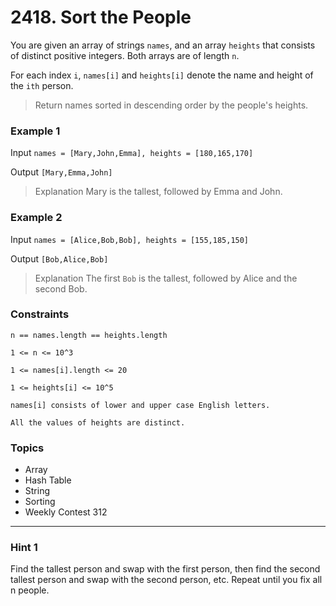 # 2418. Sort the People

You are given an array of strings `names`, and an array `heights` that consists of distinct positive integers. Both arrays are of length `n`.

For each index `i`, `names[i]` and `heights[i]` denote the name and height of the `ith` person.

> Return names sorted in descending order by the people's heights.

 
### Example 1

Input `names = [Mary,John,Emma], heights = [180,165,170]`

Output `[Mary,Emma,John]`

> Explanation Mary is the tallest, followed by Emma and John.


### Example 2

Input `names = [Alice,Bob,Bob], heights = [155,185,150]`

Output `[Bob,Alice,Bob]`

> Explanation The first `Bob` is the tallest, followed by Alice and the second Bob.
 

### Constraints

`n == names.length == heights.length`

`1 <= n <= 10^3`

`1 <= names[i].length <= 20`

`1 <= heights[i] <= 10^5`

`names[i] consists of lower and upper case English letters.`

`All the values of heights are distinct.`


### Topics
- Array
- Hash Table
- String
- Sorting
- Weekly Contest 312

---

### Hint 1
Find the tallest person and swap with the first person, then find the second tallest person and swap with the second person, etc. Repeat until you fix all n people.